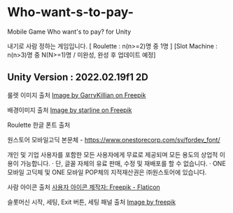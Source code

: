 # Who-want-s-to-pay-
Mobile Game Who want's to pay? for Unity 

내기로 사람 정하는 게임입니다. [ Roulette : n(n>=2)명 중 1명 ] [Slot Machine : n(n>3)명 중 N(N>=1)명 / 미완성, 완성 후 업데이트 예정]

Unity Version : 2022.02.19f1 2D
--------------------------------------------------------------------------------------------------------------------------------------------------------------------------------------------------------------
룰렛 이미지 출처
<a href="https://www.freepik.com/free-vector/abstract-polygonal-cyber-sphere_1534719.htm#fromView=search&page=1&position=23&uuid=16420bae-99fb-4dc5-9333-52909f56686f">Image by GarryKillian on Freepik</a>

배경이미지 출처
<a href="https://www.freepik.com/free-vector/futuristic-technology-glowing-light-beam-banner-design_8765567.htm#fromView=search&page=6&position=46&uuid=a2b7ac5e-bdc7-4947-a22a-b5eca9729ac8">Image by starline on Freepik</a>

Roulette 한글 폰트 출처 

원스토어 모바일고딕 본문체 - https://www.onestorecorp.com/sv/fordev_font/

 개인 및 기업 사용자를 포함한 모든 사용자에게 무료로 제공되며 모든 용도의 상업적 이용이 가능합니다.
· 단, 글꼴 자체의 유료 판매, 수정 및 재배포를 할 수 없습니다.
· ONE 모바일 고딕체 및 ONE 모바일 POP체의 지적재산권은 ㈜원스토어에 있습니다.

사람 아이콘 출처
<a href="https://www.flaticon.com/kr/free-icons/" title="사용자 아이콘">사용자 아이콘 제작자: Freepik - Flaticon</a>

슬롯머신 시작, 세팅, Exit 버튼, 세팅 패널 출처
<a href="https://www.freepik.com/free-vector/wooden-cartoon-game-interface-collection_25896898.htm#fromView=search&page=1&position=6&uuid=8de3464d-9ef0-44cf-baf3-374b22e0232b">Image by freepik</a>
